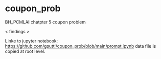 # coupon_prob
BH_PCMLAI chatpter 5 coupon problem

< findings >

Linke to jupyter notebook: https://github.com/gputti/coupon_prob/blob/main/prompt.ipynb
data file is copied at root level. 
